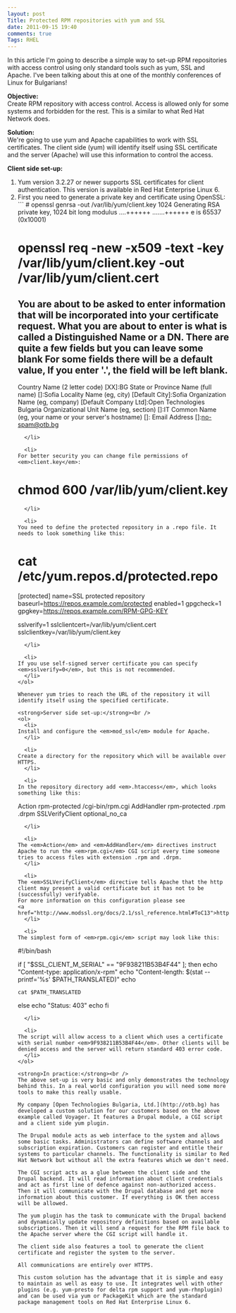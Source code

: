 ```yaml
---
layout: post
Title: Protected RPM repositories with yum and SSL
date: 2011-09-15 19:40
comments: true
Tags: RHEL
---
```


In this article I'm going to describe a simple way to set-up RPM repositories with access control using only standard tools such as yum, SSL and Apache.
I've been talking about this at one of the monthly conferences of Linux for Bulgarians!

<strong>Objective:</strong><br />
Create RPM repository with access control. Access is allowed only for some systems and forbidden for the rest. This is a similar to what Red Hat Network does. 

<strong>Solution:</strong><br />
We're going to use yum and Apache capabilities to work with SSL certificates. The client side (yum) will identify itself using SSL certificate and the server (Apache) will use this information to control the access.

<strong>Client side set-up:</strong><br />
<ol>
  <li>
Yum version 3.2.27 or newer supports SSL certificates for client authentication. This version is available in Red Hat Enterprise Linux 6. 
  </li>

  <li>
First you need to generate a private key and certificate using OpenSSL:
```
# openssl genrsa -out /var/lib/yum/client.key 1024
Generating RSA private key, 1024 bit long modulus
....++++++
.......++++++
e is 65537 (0x10001)

# openssl req -new -x509 -text -key /var/lib/yum/client.key -out /var/lib/yum/client.cert
You are about to be asked to enter information that will be incorporated
into your certificate request.
What you are about to enter is what is called a Distinguished Name or a DN.
There are quite a few fields but you can leave some blank
For some fields there will be a default value,
If you enter '.', the field will be left blank.
-----
Country Name (2 letter code) [XX]:BG
State or Province Name (full name) []:Sofia
Locality Name (eg, city) [Default City]:Sofia
Organization Name (eg, company) [Default Company Ltd]:Open Technologies Bulgaria
Organizational Unit Name (eg, section) []:IT
Common Name (eg, your name or your server's hostname) []:
Email Address []:no-spam@otb.bg
```
  </li>

  <li>
For better security you can change file permissions of <em>client.key</em>:
```
# chmod 600 /var/lib/yum/client.key
```
  </li>

  <li>
You need to define the protected repository in a .repo file. It needs to look something like this:
```
# cat /etc/yum.repos.d/protected.repo
[protected]
name=SSL protected repository
baseurl=https://repos.example.com/protected
enabled=1
gpgcheck=1
gpgkey=https://repos.example.com/RPM-GPG-KEY

sslverify=1
sslclientcert=/var/lib/yum/client.cert
sslclientkey=/var/lib/yum/client.key
```
  </li>

  <li>
If you use self-signed server certificate you can specify  <em>sslverify=0</em>, but this is not recommended.
  </li>
</ol>

Whenever yum tries to reach the URL of the repository it will identify itself using the specified certificate.

<strong>Server side set-up:</strong><br />
<ol>
  <li>
Install and configure the <em>mod_ssl</em> module for Apache.
  </li>

  <li>
Create a directory for the repository which will be available over HTTPS.
  </li>

  <li>
In the repository directory add <em>.htaccess</em>, which looks something like this:
```
Action rpm-protected /cgi-bin/rpm.cgi
AddHandler rpm-protected .rpm .drpm
SSLVerifyClient optional_no_ca
```
  </li>

  <li>
The <em>Action</em> and <em>AddHandler</em> directives instruct Apache to run the <em>rpm.cgi</em> CGI script every time someone tries to access files with extension .rpm and .drpm.
  </li>

  <li>
The <em>SSLVerifyClient</em> directive tells Apache that the http client may present a valid certificate but it has not to be (successfully) verifyable.
For more information on this configuration please see
<a href="http://www.modssl.org/docs/2.1/ssl_reference.html#ToC13">http://www.modssl.org/docs/2.1/ssl_reference.html#ToC13</a>.
  </li>

  <li>
The simplest form of <em>rpm.cgi</em> script may look like this:
```
#!/bin/bash

if [ "$SSL_CLIENT_M_SERIAL" == "9F938211B53B4F44" ]; then
    echo "Content-type: application/x-rpm"
    echo "Content-length: $(stat --printf='%s' $PATH_TRANSLATED)"
    echo

    cat $PATH_TRANSLATED
else
    echo "Status: 403"
    echo
fi
```
  </li>

  <li>
The script will allow access to a client which uses a certificate with serial number <em>9F938211B53B4F44</em>. Other clients will be denied access and the server will return standard 403 error code.
  </li>
</ol>

<strong>In practice:</strong><br />
The above set-up is very basic and only demonstrates the technology behind this. In a real world configuration you will need some more tools to make this really usable. 

My company [Open Technologies Bulgaria, Ltd.](http://otb.bg) has developed a custom solution for our customers based on the above example called Voyager. It features a Drupal module, a CGI script and a client side yum plugin. 

The Drupal module acts as web interface to the system and allows some basic tasks. Administrators can define software channels and subscription expiration. Customers can register and entitle their systems to particular channels. The functionality is similar to Red Hat Network but without all the extra features which we don't need.

The CGI script acts as a glue between the client side and the Drupal backend. It will read information about client credentials and act as first line of defence against non-authorized access. Then it will communicate with the Drupal database and get more information about this customer. If everything is OK then access will be allowed. 

The yum plugin has the task to communicate with the Drupal backend and dynamically update repository definitions based on available subscriptions. Then it will send a request for the RPM file back to the Apache server where the CGI script will handle it.

The client side also features a tool to generate the client certificate and register the system to the server. 

All communications are entirely over HTTPS. 

This custom solution has the advantage that it is simple and easy to maintain as well as easy to use. It integrates well with other plugins (e.g. yum-presto for delta rpm support and yum-rhnplugin) and can be used via yum or PackageKit which are the standard package management tools on Red Hat Enterprise Linux 6.
